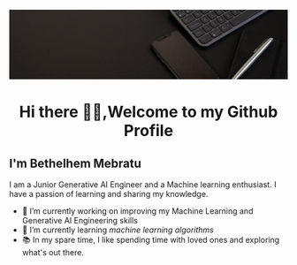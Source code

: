 ![Profile](pic2.png)
<h1 align="center">Hi there 👋👋,Welcome to my Github Profile</h1>

## I'm Bethelhem Mebratu

I am a Junior Generative AI Engineer and a Machine learning enthusiast. I have a passion of learning and sharing my knowledge.

- 🔭 I’m currently working on improving my Machine Learning and Generative AI Engineering skills
- 🌱 I’m currently learning *machine learning algorithms*
- 📚 In my spare time, I like spending time with loved ones and exploring what's out there.

##


